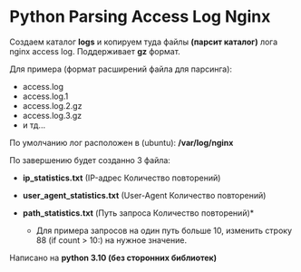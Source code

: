 # Python Parsing Access Log Nginx

Создаем каталог **logs** и копируем туда файлы **(парсит каталог)** лога nginx access log.
Поддерживает **gz** формат.

Для примера (формат расширений файла для парсинга):
- access.log
- access.log.1
- access.log.2.gz
- access.log.3.gz
- и тд...

По умолчанию лог расположен в (ubuntu): **/var/log/nginx**

По завершению будет созданно 3 файла:
- **ip_statistics.txt** (IP-адрес Количество повторений)
- **user_agent_statistics.txt** (User-Agent Количество повторений)
- **path_statistics.txt** (Путь запроса Количество повторений)*

  * Для примера запросов на один путь больше 10, изменить строку 88 (if count > 10:) на нужное значение.



Написано на **python 3.10 (без сторонних библиотек)**
